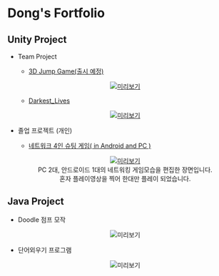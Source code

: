 # Dong's Fortfolio

## Unity Project
  - Team Project  
      - [3D Jump Game(출시 예정)]()
  
    <center>

    [![미리보기](UnityProject/Jump.gif)]()

    </center>

    - [Darkest_Lives]()
  
    <center>

    [![미리보기]()]()

    </center>


  
  - 졸업 프로젝트 (개인)
    - [네트워크 4인 슈팅 게임( in Android and PC )]()
    <center>

    [![미리보기](UnityProject/NetworkShooting.gif)]()
    <br>
    PC 2대, 안드로이드 1대의 네트워킹 게임모습을 편집한 장면입니다.
    <br>
    혼자 플레이영상을 찍어 한대만 플레이 되었습니다.
    </center>


## Java Project
 - Doodle 점프 모작
  
    <center>

    ![미리보기](JavaProject/Jumping.gif)

    </center>

 - 단어외우기 프로그램

    <center>

    ![미리보기](JavaProject/wordStudy.gif)

    </center>
